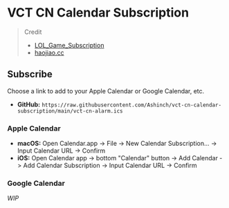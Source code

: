 # VCT CN Calendar Subscription

> Credit
> - [LOL_Game_Subscription](https://github.com/TankNee/LOL_Game_Subscription)
> - [haojiao.cc](haojiao.cc)

## Subscribe

Choose a link to add to your Apple Calendar or Google Calendar, etc.

- **GitHub:** `https://raw.githubusercontent.com/Ashinch/vct-cn-calendar-subscription/main/vct-cn-alarm.ics`

### Apple Calendar

- **macOS:** Open Calendar.app -> File -> New Calendar Subscription... -> Input Calendar URL -> Confirm
- **iOS:** Open Calendar app -> bottom "Calendar" button -> Add Calendar -> Add Calendar Subscription -> Input Calendar URL -> Confirm

### Google Calendar

_WIP_
